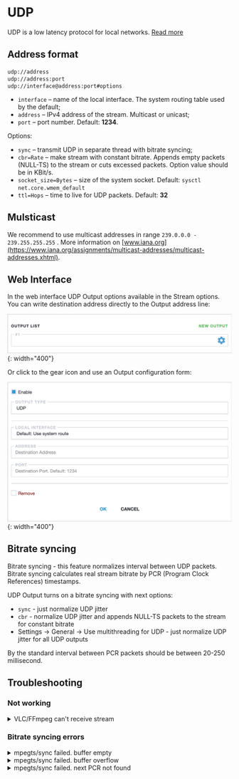 # UDP

UDP is a low latency protocol for local networks. [Read more](/en/book/protocols/udp/)

## Address format

```
udp://address
udp://address:port
udp://interface@address:port#options
```

- `interface` – name of the local interface. The system routing table used by the default;
- `address` – IPv4 address of the stream. Multicast or unicast;
- `port` – port number. Default: **1234**.

Options:

- `sync` – transmit UDP in separate thread with bitrate syncing;
- `cbr=Rate` – make stream with constant bitrate. Appends empty packets (NULL-TS) to the stream or cuts excessed packets. Option value should be in KBit/s.
- `socket_size=Bytes` – size of the system socket. Default: `sysctl net.core.wmem_default`
- `ttl=Hops` – time to live for UDP packets. Default: **32**

## Mulsticast

We recommend to use multicast addresses in range `239.0.0.0 - 239.255.255.255` . More information on [www.iana.org](https://www.iana.org/assignments/multicast-addresses/multicast-addresses.xhtml).

## Web Interface

In the web interface UDP Output options available in the Stream options. You can write destination address directly to the Output address line:

![Output address](output-list.png){: width="400"}

Or click to the gear icon and use an Output configuration form:

![UDP Output options](udp.png){: width="400"}

## Bitrate syncing

Bitrate syncing - this feature normalizes interval between UDP packets. Bitrate syncing calculates real stream bitrate by PCR (Program Clock References) timestamps.

UDP Output turns on a bitrate syncing with next options:

- `sync` - just normalize UDP jitter
- `cbr` - normalize UDP jitter and appends NULL-TS packets to the stream for constant bitrate
- Settings -> General -> Use multithreading for UDP - just normalize UDP jitter for all UDP outputs

By the standard interval between PCR packets should be between 20-250 millisecond.

## Troubleshooting

### Not working

<details class="marker">
<summary>VLC/FFmpeg can't receive stream</summary>

VLC/FFmpeg requires `@` symbol before address. For example: `udp://@239.255.1.1:1234`

</details>

### Bitrate syncing errors

<details class="marker">
<summary>mpegts/sync failed. buffer empty</summary>

Astra sent all packets from output buffer and new packets is not arrived.

</details>

<details class="marker">
<summary>mpegts/sync failed. buffer overflow</summary>

Astra sends packets slower then receives it.

</details>

<details class="marker">
<summary>mpegts/sync failed. next PCR not found</summary>

Interval between packets with PCR timestamp is too large.

</details>
